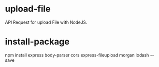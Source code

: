 # upload-file
API Request for upload File with NodeJS.

# install-package
npm install express body-parser cors express-fileupload morgan lodash --save




